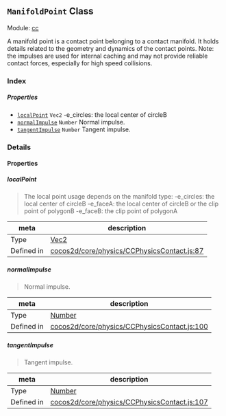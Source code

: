 ## `ManifoldPoint` Class



Module: [cc](../modules/cc.md)


A manifold point is a contact point belonging to a contact manifold.
It holds details related to the geometry and dynamics of the contact points.
Note: the impulses are used for internal caching and may not
provide reliable contact forces, especially for high speed collisions.


### Index

##### Properties

  - [`localPoint`](#localpoint) `Vec2` -e_circles: the local center of circleB
  - [`normalImpulse`](#normalimpulse) `Number` Normal impulse.
  - [`tangentImpulse`](#tangentimpulse) `Number` Tangent impulse.





### Details


#### Properties


##### localPoint

> The local point usage depends on the manifold type:
-e_circles: the local center of circleB
-e_faceA: the local center of circleB or the clip point of polygonB
-e_faceB: the clip point of polygonA

| meta | description |
|------|-------------|
| Type | <a href="../classes/Vec2.html" class="crosslink">Vec2</a> |
| Defined in | [cocos2d/core/physics/CCPhysicsContact.js:87](https://github.com/cocos-creator/engine/blob/111da455d089e3000f670eed24ff5172a3488245/cocos2d/core/physics/CCPhysicsContact.js#L87) |



##### normalImpulse

> Normal impulse.

| meta | description |
|------|-------------|
| Type | <a href="https://developer.mozilla.org/en/JavaScript/Reference/Global_Objects/Number" class="crosslink external" target="_blank">Number</a> |
| Defined in | [cocos2d/core/physics/CCPhysicsContact.js:100](https://github.com/cocos-creator/engine/blob/111da455d089e3000f670eed24ff5172a3488245/cocos2d/core/physics/CCPhysicsContact.js#L100) |



##### tangentImpulse

> Tangent impulse.

| meta | description |
|------|-------------|
| Type | <a href="https://developer.mozilla.org/en/JavaScript/Reference/Global_Objects/Number" class="crosslink external" target="_blank">Number</a> |
| Defined in | [cocos2d/core/physics/CCPhysicsContact.js:107](https://github.com/cocos-creator/engine/blob/111da455d089e3000f670eed24ff5172a3488245/cocos2d/core/physics/CCPhysicsContact.js#L107) |






